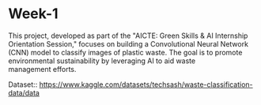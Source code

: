 # Week-1
This project, developed as part of the "AICTE: Green Skills &amp; AI Internship Orientation Session," focuses on building a Convolutional Neural Network (CNN) model to classify images of plastic waste. The goal is to promote environmental sustainability by leveraging AI to aid waste management efforts.


Dataset:: https://www.kaggle.com/datasets/techsash/waste-classification-data/data
